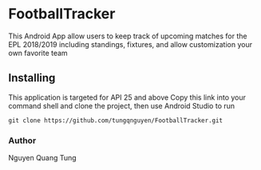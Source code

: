 # FootballTracker
This Android App allow users to keep track of upcoming matches for the EPL 2018/2019 including standings, fixtures, and allow customization your own favorite team
## Installing
This application is targeted for API 25 and above
Copy this link into your command shell and clone the project, then use Android Studio to run
```
git clone https://github.com/tungqnguyen/FootballTracker.git
```
### Author
Nguyen Quang Tung
